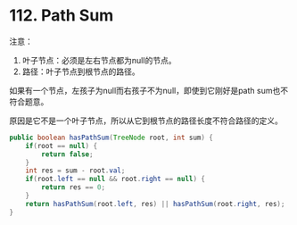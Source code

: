 #  112. Path Sum 

注意：

1. 叶子节点：必须是左右节点都为null的节点。
2. 路径：叶子节点到根节点的路径。

如果有一个节点，左孩子为null而右孩子不为null，即使到它刚好是path sum也不符合题意。

原因是它不是一个叶子节点，所以从它到根节点的路径长度不符合路径的定义。

```java
public boolean hasPathSum(TreeNode root, int sum) {
    if(root == null) {
        return false;
    } 
    int res = sum - root.val;
    if(root.left == null && root.right == null) {
        return res == 0;
    }
    return hasPathSum(root.left, res) || hasPathSum(root.right, res);
}
```

